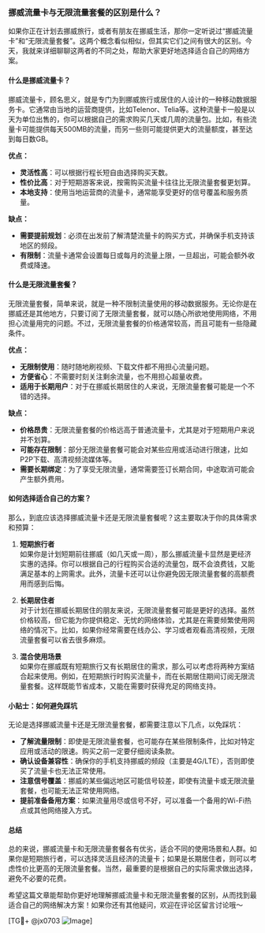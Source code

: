 ### 挪威流量卡与无限流量套餐的区别是什么？

如果你正在计划去挪威旅行，或者有朋友在挪威生活，那你一定听说过“挪威流量卡”和“无限流量套餐”。这两个概念看似相似，但其实它们之间有很大的区别。今天，我就来详细聊聊这两者的不同之处，帮助大家更好地选择适合自己的网络方案。

#### 什么是挪威流量卡？

挪威流量卡，顾名思义，就是专门为到挪威旅行或居住的人设计的一种移动数据服务卡。它通常由当地的运营商提供，比如Telenor、Telia等。这种流量卡一般是以天为单位出售的，你可以根据自己的需求购买几天或几周的流量包。比如，有些流量卡可能提供每天500MB的流量，而另一些则可能提供更大的流量额度，甚至达到每日数GB。

**优点：**
- **灵活性高**：可以根据行程长短自由选择购买天数。
- **性价比高**：对于短期游客来说，按需购买流量卡往往比无限流量套餐更划算。
- **本地支持**：使用当地运营商的流量卡，通常能享受更好的信号覆盖和服务质量。

**缺点：**
- **需要提前规划**：必须在出发前了解清楚流量卡的购买方式，并确保手机支持该地区的频段。
- **有限制**：流量卡通常会设置每日或每月的流量上限，一旦超出，可能会额外收费或降速。

#### 什么是无限流量套餐？

无限流量套餐，简单来说，就是一种不限制流量使用的移动数据服务。无论你是在挪威还是其他地方，只要订阅了无限流量套餐，就可以随心所欲地使用网络，不用担心流量用完的问题。不过，无限流量套餐的价格通常较高，而且可能有一些隐藏条件。

**优点：**
- **无限制使用**：随时随地刷视频、下载文件都不用担心流量问题。
- **方便省心**：不需要时刻关注剩余流量，也不用担心超量收费。
- **适用于长期用户**：对于在挪威长期居住的人来说，无限流量套餐可能是一个不错的选择。

**缺点：**
- **价格昂贵**：无限流量套餐的价格远高于普通流量卡，尤其是对于短期用户来说并不划算。
- **可能存在限制**：部分无限流量套餐可能会对某些应用或活动进行限速，比如P2P下载、高清视频流媒体等。
- **需要长期绑定**：为了享受无限流量，通常需要签订长期合同，中途取消可能会产生额外费用。

#### 如何选择适合自己的方案？

那么，到底应该选择挪威流量卡还是无限流量套餐呢？这主要取决于你的具体需求和预算：

1. **短期旅行者**  
   如果你是计划短期前往挪威（如几天或一周），那么挪威流量卡显然是更经济实惠的选择。你可以根据自己的行程购买合适的流量包，既不会浪费钱，又能满足基本的上网需求。此外，流量卡还可以让你避免因无限流量套餐的高额费用而感到后悔。

2. **长期居住者**  
   对于计划在挪威长期居住的朋友来说，无限流量套餐可能是更好的选择。虽然价格较高，但它能为你提供稳定、无忧的网络体验，尤其是在需要频繁使用网络的情况下。比如，如果你经常需要在线办公、学习或者观看高清视频，无限流量套餐可以省去很多麻烦。

3. **混合使用场景**  
   如果你在挪威既有短期旅行又有长期居住的需求，那么可以考虑将两种方案结合起来使用。例如，在短期旅行时购买流量卡，而在长期居住期间订阅无限流量套餐。这样既能节省成本，又能在需要时获得充足的网络支持。

#### 小贴士：如何避免踩坑

无论是选择挪威流量卡还是无限流量套餐，都需要注意以下几点，以免踩坑：

- **了解流量限制**：即使是无限流量套餐，也可能存在某些限制条件，比如对特定应用或活动的限速。购买之前一定要仔细阅读条款。
- **确认设备兼容性**：确保你的手机支持挪威的频段（主要是4G/LTE），否则即使买了流量卡也无法正常使用。
- **注意信号覆盖**：挪威的某些偏远地区可能信号较差，即使有流量卡或无限流量套餐，也可能无法正常使用网络。
- **提前准备备用方案**：如果流量用尽或信号不好，可以准备一个备用的Wi-Fi热点或其他网络接入方式。

#### 总结

总的来说，挪威流量卡和无限流量套餐各有优劣，适合不同的使用场景和人群。如果你是短期旅行者，可以选择灵活且经济的流量卡；如果是长期居住者，则可以考虑性价比更高的无限流量套餐。当然，最重要的是根据自己的实际需求做出选择，避免不必要的花费。

希望这篇文章能帮助你更好地理解挪威流量卡和无限流量套餐的区别，从而找到最适合自己的网络解决方案！如果你还有其他疑问，欢迎在评论区留言讨论哦～

[TG💪+ @jx0703 ![Image](https://github.com/user-attachments/assets/dbca1d08-cadb-493c-b0ec-ad6f7a83f270)]